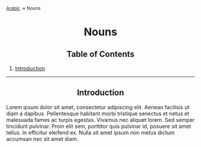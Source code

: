 <span style="font-size:12px;">[Arabic](01_Arabic.md) -> Nouns</span>
<h1 style="text-align:center">Nouns</h1>

<h2 style="text-align:center">Table of Contents</h2>

1. [Introduction](#)

<hr>

<h2 style="text-align:center">Introduction<a name="introduction"></a></h2>

Lorem ipsum dolor sit amet, consectetur adipiscing elit. Aenean facilisis ut diam a dapibus. Pellentesque habitant morbi tristique senectus et netus et malesuada fames ac turpis egestas. Vivamus nec aliquet lorem. Sed semper tincidunt pulvinar. Proin elit sem, porttitor quis pulvinar id, posuere sit amet tellus. In efficitur eleifend ex. Nulla sit amet ipsum non metus dictum accumsan nec sit amet diam.
